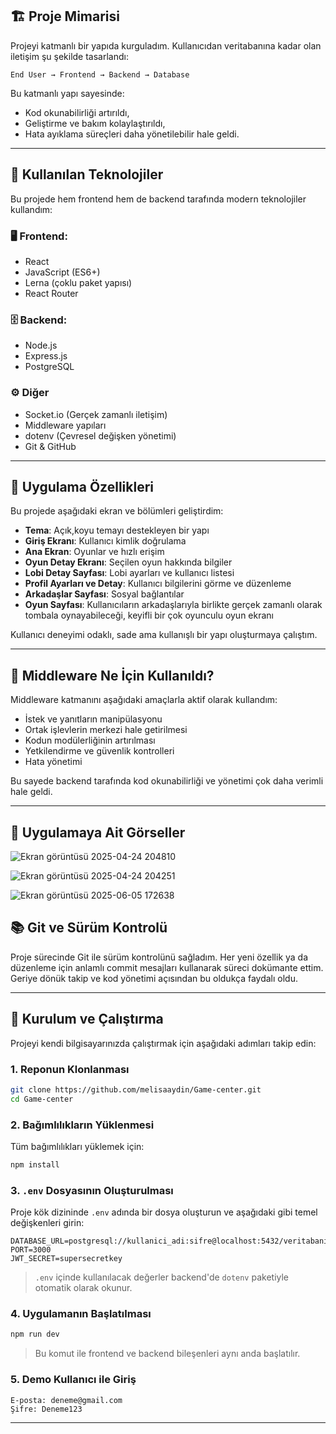## 🏗️ Proje Mimarisi

Projeyi katmanlı bir yapıda kurguladım. Kullanıcıdan veritabanına kadar olan iletişim şu şekilde tasarlandı:

```
End User → Frontend → Backend → Database
```

Bu katmanlı yapı sayesinde:
- Kod okunabilirliği artırıldı,
- Geliştirme ve bakım kolaylaştırıldı,
- Hata ayıklama süreçleri daha yönetilebilir hale geldi.


---
## 🧰 Kullanılan Teknolojiler

Bu projede hem frontend hem de backend tarafında modern teknolojiler kullandım:

### 🖥️ Frontend:
- React
- JavaScript (ES6+)
- Lerna (çoklu paket yapısı)
- React Router

### 🗄️ Backend:
- Node.js
- Express.js
- PostgreSQL

### ⚙️ Diğer
- Socket.io (Gerçek zamanlı iletişim)
- Middleware yapıları
- dotenv (Çevresel değişken yönetimi)
- Git & GitHub 

---

## 🎨 Uygulama Özellikleri

Bu projede aşağıdaki ekran ve bölümleri geliştirdim:

- **Tema**: Açık,koyu temayı destekleyen bir yapı
- **Giriş Ekranı**: Kullanıcı kimlik doğrulama
- **Ana Ekran**: Oyunlar ve hızlı erişim
- **Oyun Detay Ekranı**: Seçilen oyun hakkında bilgiler
- **Lobi Detay Sayfası**: Lobi ayarları ve kullanıcı listesi
- **Profil Ayarları ve Detay**: Kullanıcı bilgilerini görme ve düzenleme
- **Arkadaşlar Sayfası**: Sosyal bağlantılar
- **Oyun Sayfası**: Kullanıcıların arkadaşlarıyla birlikte gerçek zamanlı olarak tombala oynayabileceği, keyifli bir çok oyunculu oyun ekranı

Kullanıcı deneyimi odaklı, sade ama kullanışlı bir yapı oluşturmaya çalıştım.

---

## 🧩 Middleware Ne İçin Kullanıldı?

Middleware katmanını aşağıdaki amaçlarla aktif olarak kullandım:

- İstek ve yanıtların manipülasyonu
- Ortak işlevlerin merkezi hale getirilmesi
- Kodun modülerliğinin artırılması
- Yetkilendirme ve güvenlik kontrolleri
- Hata yönetimi

Bu sayede backend tarafında kod okunabilirliği ve yönetimi çok daha verimli hale geldi.

---
##  🎨 Uygulamaya Ait Görseller

![Ekran görüntüsü 2025-04-24 204810](https://github.com/user-attachments/assets/c96bb365-b102-4b54-bd04-1fa02a3e92b4)

![Ekran görüntüsü 2025-04-24 204251](https://github.com/user-attachments/assets/a2b85058-c518-4ddd-b7b6-5ebe475695c4)

![Ekran görüntüsü 2025-06-05 172638](https://github.com/user-attachments/assets/73d92745-f11a-4a79-a772-7ee5a4216d4e)



## 📚 Git ve Sürüm Kontrolü

Proje sürecinde Git ile sürüm kontrolünü sağladım. Her yeni özellik ya da düzenleme için anlamlı commit mesajları kullanarak süreci dokümante ettim. Geriye dönük takip ve kod yönetimi açısından bu oldukça faydalı oldu.

---

## 🚀 Kurulum ve Çalıştırma

Projeyi kendi bilgisayarınızda çalıştırmak için aşağıdaki adımları takip edin:

### 1. Reponun Klonlanması
```bash
git clone https://github.com/melisaaydin/Game-center.git
cd Game-center
```

### 2. Bağımlılıkların Yüklenmesi
Tüm bağımlılıkları yüklemek için:
```bash
npm install
```

### 3. `.env` Dosyasının Oluşturulması
Proje kök dizininde `.env` adında bir dosya oluşturun ve aşağıdaki gibi temel değişkenleri girin:

```
DATABASE_URL=postgresql://kullanici_adi:sifre@localhost:5432/veritabani_adi
PORT=3000
JWT_SECRET=supersecretkey
```

> `.env` içinde kullanılacak değerler backend'de `dotenv` paketiyle otomatik olarak okunur.

### 4. Uygulamanın Başlatılması
```bash
npm run dev
```

> Bu komut ile frontend ve backend bileşenleri aynı anda başlatılır.

### 5. Demo Kullanıcı ile Giriş

```
E-posta: deneme@gmail.com  
Şifre: Deneme123
```

---

